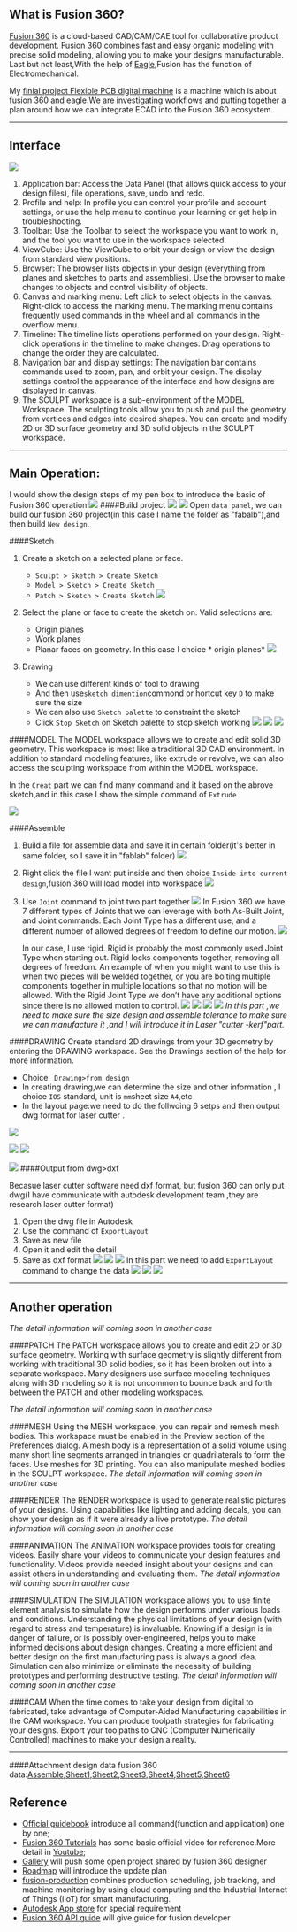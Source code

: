 

## What is Fusion 360?

[Fusion 360](https://www.autodesk.com/products/fusion-360/overview) is a cloud-based CAD/CAM/CAE tool for collaborative product development. Fusion 360 combines fast and easy organic modeling with precise solid modeling, allowing you to make your designs manufacturable.
Last but not least,With the help of [Eagle](https://www.autodesk.com/products/eagle/overview),Fusion has the function of Electromechanical.

My [finial project Flexible PCB digital machine](http://fabacademy.org/2018/labs/fablaboshanghai/students/bob-wu/Finialproject.html) is a machine which is about fusion 360 and eagle.We are investigating workflows and putting together a plan around how we can integrate ECAD into the Fusion 360 ecosystem. 



***

## Interface
![](https://ws3.sinaimg.cn/large/006tNc79gy1fog2zyyp82j31kw0xqndi.jpg)
1. Application bar: Access the Data Panel (that allows quick access to your design files), file operations, save, undo and redo.
2. Profile and help: In profile you can control your profile and account settings, or use the help menu to continue your learning or get help in troubleshooting.
3. Toolbar: Use the Toolbar to select the workspace you want to work in, and the tool you want to use in the workspace selected.
4. ViewCube: Use the ViewCube to orbit your design or view the design from standard view positions.
5. Browser: The browser lists objects in your design (everything from planes and sketches to parts and assemblies). Use the browser to make changes to objects and control visibility of objects.
6. Canvas and marking menu: Left click to select objects in the canvas. Right-click to access the marking menu. The marking menu contains frequently used commands in the wheel and all commands in the overflow menu.
7. Timeline: The timeline lists operations performed on your design. Right-click operations in the timeline to make changes. Drag operations to change the order they are calculated.
8. Navigation bar and display settings: The navigation bar contains commands used to zoom, pan, and orbit your design. The display settings control the appearance of the interface and how designs are displayed in canvas.
9. The SCULPT workspace is a sub-environment of the MODEL Workspace. The sculpting tools allow you to push and pull the geometry from vertices and edges into desired shapes. You can create and modify 2D or 3D surface geometry and 3D solid objects in the SCULPT workspace. 

***

## Main Operation:

I would show the design steps of my pen box to introduce the basic of Fusion 360 operation
![](https://ws4.sinaimg.cn/large/006tNc79gy1fog3f4zz8sj30zk0jen4f.jpg)
####Build project
![](https://ws4.sinaimg.cn/large/006tNc79ly1fog3nbbngoj31kw0wptmv.jpg)
![](https://ws2.sinaimg.cn/large/006tNc79gy1fog3o1914dj310m0ty48y.jpg)
Open `data panel`, we can  build our fusion 360 project(in this case I name the folder as "fabalb"),and then build `New design`.

####Sketch
1. Create a sketch on a selected plane or face.
	* `Sculpt > Sketch > Create Sketch` 
	* `Model > Sketch > Create Sketch`   
    * `Patch > Sketch > Create Sketch` 
![](https://ws3.sinaimg.cn/large/006tNc79gy1fog3ud0etbj31kw0z8wr7.jpg)
2. Select the plane or face to create the sketch on. Valid selections are:
	* Origin planes
	* Work planes
	* Planar faces on geometry.
In this case I choice * origin planes*
![](https://ws4.sinaimg.cn/large/006tNc79gy1fog3u70tgcj31kw0u6aiy.jpg)

3. Drawing
	* We can use different kinds of tool to drawing
	* And then use`sketch dimention`commond or hortcut key `D` to make sure the size
	* We can also use `Sketch palette` to constraint the sketch
	* Click `Stop Sketch` on Sketch palette to stop sketch working
![](https://ws4.sinaimg.cn/large/006tNc79gy1fog3tukyw9j31jc14mn7f.jpg)
![](https://ws4.sinaimg.cn/large/006tNc79gy1fog3twgsfjj31kw0ttalb.jpg)
![](https://ws2.sinaimg.cn/large/006tNc79gy1fog49kzxrmj31kw0xk7de.jpg)


####MODEL
The MODEL workspace allows we to create and edit solid 3D geometry. This workspace is most like a traditional 3D CAD environment. In addition to standard modeling features, like extrude or revolve, we can also access the sculpting workspace from within the MODEL workspace. 

In the `Creat` part we can find many command and it based on the abrove sketch,and in this case I show the simple command of `Extrude`

![](https://ws2.sinaimg.cn/large/006tNc79gy1fog4hnaes5j31kw0zgngc.jpg)

####Assemble

1. Build a  file for assemble data and save it in certain folder(it's better in same folder, so I save it in "fablab" folder)
    ![](https://ws2.sinaimg.cn/large/006tNc79gy1fog6fzfkmrj31kw0zdakk.jpg)
2. Right click the file I want put inside and then choice `Inside into current design`,fusion 360 will load model into workspace
    ![](https://ws1.sinaimg.cn/large/006tNc79gy1fog6isnz5sj31kw0xu182.jpg)
    
3. Use `Joint` command to joint two part together
    ![](https://ws2.sinaimg.cn/large/006tNc79gy1fog6jgk6shj31cu0y2gvn.jpg)
    In Fusion 360 we have 7 different types of Joints that we can leverage with both As-Built Joint, and Joint commands. Each Joint Type has a different use, and a different number of allowed degrees of freedom to define our motion.
    ![](https://ws1.sinaimg.cn/large/006tNc79gy1foga1ck641j31e612cag1.jpg)
    
    In our case, I use rigid. Rigid is probably the most commonly used Joint Type when starting out. Rigid locks components together, removing all degrees of freedom. An example of when you might want to use this is when two pieces will be welded together, or you are bolting multiple components together in multiple locations so that no motion will be allowed. With the Rigid Joint Type we don’t have any additional options since there is no allowed motion to control.
    ![](https://ws3.sinaimg.cn/large/006tNc79gy1fogag7kajsj31c6172496.jpg)
  ![](https://ws2.sinaimg.cn/large/006tNc79gy1fog6fegscmj31kw0qgtmm.jpg)
	![](https://ws4.sinaimg.cn/large/006tNc79gy1fog6f8vknhj31kw0wk4gy.jpg)
	![](https://ws1.sinaimg.cn/large/006tNc79gy1fog6f3aqyxj31kw11vas7.jpg)
*In this part ,we need to make sure the size design and assemble tolerance to make sure we can manufacture it ,and I will introduce it in Laser "cutter -kerf"part.*


####DRAWING
Create standard 2D drawings from your 3D geometry by entering the DRAWING workspace. See the Drawings section of the help for more information.
* Choice  ` Drawing>from design` 
* In creating drawing,we can determine the size and other information , I choice `IOS` standard, unit is `mm`sheet size `A4`,etc
* In the layout page:we need to do the follwoing 6 setps and then output dwg format for laser cutter .



![](https://ws1.sinaimg.cn/large/006tNc79gy1fogaug43x0j31kw0zotok.jpg)

![](https://ws1.sinaimg.cn/large/006tNc79gy1fogaomxavij31kw0yiwsw.jpg)
![](https://ws3.sinaimg.cn/large/006tNc79gy1fogaoq79hyj31ca15244h.jpg)

![](https://ws2.sinaimg.cn/large/006tNc79gy1fogaqq0b7cj31kw0ziwlv.jpg)
####Output from dwg>dxf

Becasue laser cutter software need dxf format, but fusion 360 can only put dwg(I have communicate with autodesk development team ,they are research laser cutter format)

1. Open the dwg file in Autodesk
2. Use the command of `ExportLayout`
3. Save as new file
4. Open it and edit the detail
5. Save as dxf format
![](https://ws1.sinaimg.cn/large/006tNc79ly1fogb5eds3pj30zk0sggnu.jpg)
![](https://ws2.sinaimg.cn/large/006tNc79ly1fogb5a7gqjj30zk0sgdjd.jpg)
![](https://ws2.sinaimg.cn/large/006tNc79ly1fogb53kuxyj30zk0sgdi4.jpg)
In this part we need to add `ExportLayout` command to change the data
![](https://ws1.sinaimg.cn/large/006tNc79ly1fogb52vbelj30zk0sgn0s.jpg)
![](https://ws1.sinaimg.cn/large/006tNc79ly1fogb50zqv4j30zk0sg76h.jpg)
![](https://ws3.sinaimg.cn/large/006tNc79ly1fogb4vj5mwj30zk0sg77a.jpg)

***
## Another operation
*The detail information will coming soon in another case*

####PATCH
The PATCH workspace allows you to create and edit 2D or 3D surface geometry. Working with surface geometry is slightly different from working with traditional 3D solid bodies, so it has been broken out into a separate workspace. Many designers use surface modeling techniques along with 3D modeling so it is not uncommon to bounce back and forth between the PATCH and other modeling workspaces. 

*The detail information will coming soon in another case*

####MESH
Using the MESH workspace, you can repair and remesh mesh bodies. This workspace must be enabled in the Preview section of the Preferences dialog. A mesh body is a representation of a solid volume using many short line segments arranged in triangles or quadrilaterals to form the faces. Use meshes for 3D printing. You can also manipulate meshed bodies in the SCULPT workspace.
*The detail information will coming soon in another case*

####RENDER
The RENDER workspace is used to generate realistic pictures of your designs. Using capabilities like lighting and adding decals, you can show your design as if it were already a live prototype. 
*The detail information will coming soon in another case*

####ANIMATION
The ANIMATION workspace provides tools for creating videos. Easily share your videos to communicate your design features and functionality. Videos provide needed insight about your designs and can assist others in understanding and evaluating them. 
*The detail information will coming soon in another case*

####SIMULATION
The SIMULATION workspace allows you to use finite element analysis to simulate how the design performs under various loads and conditions. Understanding the physical limitations of your design (with regard to stress and temperature) is invaluable. Knowing if a design is in danger of failure, or is possibly over-engineered, helps you to make informed decisions about design changes. Creating a more efficient and better design on the first manufacturing pass is always a good idea. Simulation can also minimize or eliminate the necessity of building prototypes and performing destructive testing. 
*The detail information will coming soon in another case*


####CAM
When the time comes to take your design from digital to fabricated, take advantage of Computer-Aided Manufacturing capabilities in the CAM workspace. You can produce toolpath strategies for fabricating your designs. Export your toolpaths to CNC (Computer Numerically Controlled) machines to make your design a reality.


***
####Attachment design data
fusion 360 data:[Assemble](http://a360.co/2szsiZC),[Sheet1](http://a360.co/2C8J7yH),[Sheet2](http://a360.co/2sIUJEM),[Sheet3](http://a360.co/2GqtnoM),[Sheet4](http://a360.co/2sFJOeU),[Sheet5](http://a360.co/2G8PvUs),[Sheet6](http://a360.co/2BCFVdy)


## Reference

*  [Official guidebook](http://help.autodesk.com/view/fusion360/ENU/?guid=GUID-E689F85B-0593-44CD-B4AB-0CB438F34365) introduce all command(function and application) one by one;
* [Fusion 360 Tutorials](https://www.autodesk.com/products/fusion-360/get-started?mktvar004=737433&internalc=true) has some basic official video for reference.More detail in [Youtube](https://www.youtube.com/user/AutodeskFusion360);
* [Gallery](https://gallery.autodesk.com/fusion360/projects#filters=%5B%5D&sort=popularity) will push some open project shared by fusion 360 designer 
* [Roadmap](https://www.autodesk.com/products/fusion-360/blog/category/roadmap/) will introduce the update plan
* [fusion-production](https://www.autodesk.com/products/fusion-production/overview) combines production scheduling, job tracking, and machine monitoring by using cloud computing and the Industrial Internet of Things (IIoT) for smart manufacturing.
* [Autodesk App store](https://apps.autodesk.com/FUSION/en/Home/Index) for special requirement
* [Fusion 360 API guide](http://help.autodesk.com/view/fusion360/ENU/?guid=GUID-A92A4B10-3781-4925-94C6-47DA85A4F65A) will give guide for fusion developer







